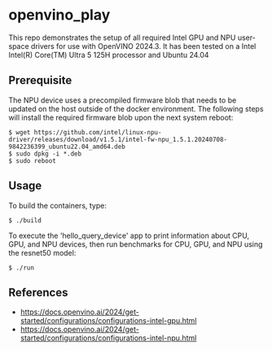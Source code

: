 # openvino_play

This repo demonstrates the setup of all required Intel GPU and NPU user-space drivers for use with OpenVINO 2024.3. It has been tested on a Intel Intel(R) Core(TM) Ultra 5 125H processor and Ubuntu 24.04 

## Prerequisite

The NPU device uses a precompiled firmware blob that needs to be updated on the host outside of the docker environment.  The following steps will install the required firmware blob upon the next system reboot:
```
$ wget https://github.com/intel/linux-npu-driver/releases/download/v1.5.1/intel-fw-npu_1.5.1.20240708-9842236399_ubuntu22.04_amd64.deb
$ sudo dpkg -i *.deb
$ sudo reboot
```

## Usage

To build the containers, type:
```
$ ./build
```

To execute the 'hello_query_device' app to print information about CPU, GPU, and NPU devices, then run benchmarks for CPU, GPU, and NPU using the resnet50 model:
```
$ ./run
```

## References
* https://docs.openvino.ai/2024/get-started/configurations/configurations-intel-gpu.html
* https://docs.openvino.ai/2024/get-started/configurations/configurations-intel-npu.html
